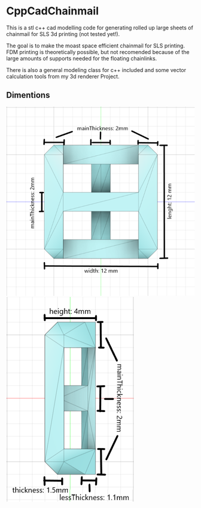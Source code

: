# CppCadChainmail
This is a stl c++ cad modelling code for generating rolled up large sheets of chainmail for SLS 3d printing (not tested yet!).  

The goal is to make the moast space efficient chainmail for SLS printing.  
FDM printing is theoretically possible, but not recomended because of the large amounts of supports needed for the floating chainlinks.  

There is also a general modeling class for c++ included and some vector calculation tools from my 3d renderer Project.

## Dimentions

![alt text](fotos/FrontViewDimentions.png)
![alt text](fotos/SideViewDimentions.png)